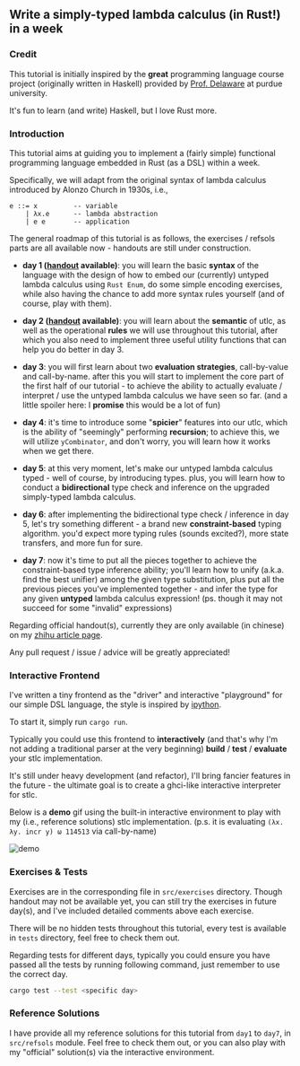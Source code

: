 ## Write a simply-typed lambda calculus (in Rust!) in a week

### Credit

This tutorial is initially inspired by the **great** programming language course project (originally written in Haskell) provided by [Prof. Delaware](https://www.cs.purdue.edu/homes/bendy/) at purdue university.

It's fun to learn (and write) Haskell, but I love Rust more.

### Introduction

This tutorial aims at guiding you to implement a (fairly simple) functional programming language embedded in Rust (as a DSL) within a week.

Specifically, we will adapt from the original syntax of lambda calculus introduced by Alonzo Church in 1930s, i.e.,

```
e ::= x         -- variable
    | λx.e      -- lambda abstraction
    | e e       -- application
```

The general roadmap of this tutorial is as follows, the exercises / refsols parts are all available now - handouts are still under construction.

- **day 1 ([handout](https://zhuanlan.zhihu.com/p/685876438) available)**: you will learn the basic **syntax** of the language with the design of how to embed our (currently) untyped lambda calculus using `Rust Enum`, do some simple encoding exercises, while also having the chance to add more syntax rules yourself (and of course, play with them).

- **day 2 ([handout](https://zhuanlan.zhihu.com/p/688690857) available)**: you will learn about the **semantic** of utlc, as well as the operational **rules** we will use throughout this tutorial, after which you also need to implement three useful utility functions that can help you do better in day 3. 

- **day 3**: you will first learn about two **evaluation strategies**, call-by-value and call-by-name. after this you will start to implement the core part of the first half of our tutorial - to achieve the ability to actually evaluate / interpret / use the untyped lambda calculus we have seen so far. (and a little spoiler here: I **promise** this would be a lot of fun)

- **day 4**: it's time to introduce some "**spicier**" features into our utlc, which is the ability of "seemingly" performing **recursion**; to achieve this, we will utilize `yCombinator`, and don't worry, you will learn how it works when we get there.

- **day 5**: at this very moment, let's make our untyped lambda calculus typed - well of course, by introducing types. plus, you will learn how to conduct a **bidirectional** type check and inference on the upgraded simply-typed lambda calculus.

- **day 6**: after implementing the bidirectional type check / inference in day 5, let's try something different - a brand new **constraint-based** typing algorithm. you'd expect more typing rules (sounds excited?), more state transfers, and more fun for sure.

- **day 7**: now it's time to put all the pieces together to achieve the constraint-based type inference ability; you'll learn how to unify (a.k.a. find the best unifier) among the given type substitution, plus put all the previous pieces you've implemented together - and infer the type for any given **untyped** lambda calculus expression! (ps. though it may not succeed for some "invalid" expressions)

Regarding official handout(s), currently they are only available (in chinese) on my [zhihu article page](https://www.zhihu.com/people/dawn-36-29-53/posts).

Any pull request / issue / advice will be greatly appreciated!

### Interactive Frontend

I've written a tiny frontend as the "driver" and interactive "playground" for our simple DSL language, the style is inspired by [ipython](https://ipython.org/).

To start it, simply run `cargo run`.

Typically you could use this frontend to **interactively** (and that's why I'm not adding a traditional parser at the very beginning) **build** / **test** / **evaluate** your stlc implementation.

It's still under heavy development (and refactor), I'll bring fancier features in the future - the ultimate goal is to create a ghci-like interactive interpreter for stlc.

Below is a **demo** gif using the built-in interactive environment to play with my (i.e., reference solutions) stlc implementation. (p.s. it is evaluating `(λx. λy. incr y) ω 114513` via call-by-name)

![demo](img/demo.gif)

### Exercises & Tests

Exercises are in the corresponding file in `src/exercises` directory. Though handout may not be available yet, you can still try the exercises in future day(s), and I've included detailed comments above each exercise.

There will be no hidden tests throughout this tutorial, every test is available in `tests` directory, feel free to check them out.

Regarding tests for different days, typically you could ensure you have passed all the tests by running following command, just remember to use the correct day.

```bash
cargo test --test <specific day>
```

### Reference Solutions

I have provide all my reference solutions for this tutorial from `day1` to `day7`, in `src/refsols` module. Feel free to check them out, or you can also play with my "official" solution(s) via the interactive environment.
